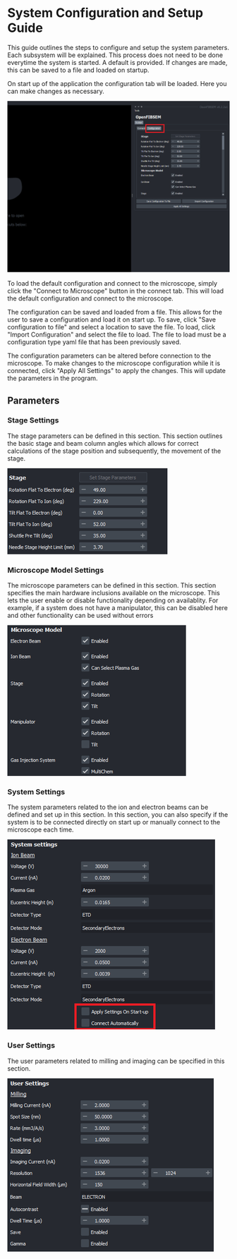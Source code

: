 # System Configuration and Setup Guide

This guide outlines the steps to configure and setup the system parameters. Each subsystem will be explained. This process does not need to be done everytime the system is started. A default is provided. If changes are made, this can be saved to a file and loaded on startup.

On start up of the application the configuration tab will be loaded. Here you can make changes as necessary. 

![Configuration Tab](../img/user_guide/setup/config_tab.png)

To load the default configuration and connect to the microscope, simply click the "Connect to Microscope" button in the connect tab. This will load the default configuration and connect to the microscope.

The configuration can be saved and loaded from a file. This allows for the user to save a configuration and load it on start up. To save, click "Save configuration to file" and select a location to save the file. To load, click "Import Configuration" and select the file to load. The file to load must be a configuration type yaml file that has been previously saved.

The configuration parameters can be altered before connection to the microscope. To make changes to the microscope configuration while it is connected, click "Apply All Settings" to apply the changes. This will update the parameters in the program.

## Parameters

### Stage Settings

The stage parameters can be defined in this section. This section outlines the basic stage and beam column angles which allows for correct calculations of the stage position and subsequently, the movement of the stage.

![Stage Parameters](../img/user_guide/setup/stage_params.png)

### Microscope Model Settings

The microscope parameters can be defined in this section. This section specifies the main hardware inclusions available on the microscope. This lets the user enable or disable functionality depending on availablity. For example, if a system does not have a manipulator, this can be disabled here and other functionality can be used without errors

![Microscope Parameters](../img/user_guide/setup/microscope_params.png)

### System Settings

The system parameters related to the ion and electron beams can be defined and set up in this section. In this section, you can also specify if the system is to be connected directly on start up or manually connect to the microscope each time.

![System Parameters](../img/user_guide/setup/system_params.png)

### User Settings

The user parameters related to milling and imaging  can be specified in this section. 

![User Parameters](../img/user_guide/setup/user_params.png)



 

